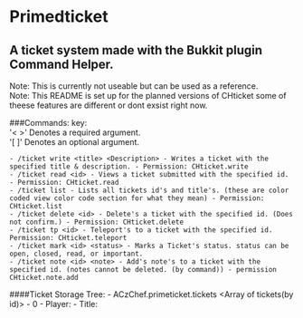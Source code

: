 Primedticket
========

A ticket system made with the Bukkit plugin Command Helper.
----------------

Note: This is currently not useable but can be used as a reference.  
Note: This README is set up for the planned versions of CHticket some of theese features are different or dont exsist right now.

###Commands: 
key:   
'< >' Denotes a required argument.  
'[ ]' Denotes an optional argument.

	- /ticket write <title> <Description> - Writes a ticket with the specified title & description. - Permission: CHticket.write
	- /ticket read <id> - Views a ticket submitted with the specified id. - Permission: CHticket.read
	- /ticket list - Lists all tickets id's and title's. (these are color coded view color code section for what they mean) - Permission: CHticket.list
	- /ticket delete <id> - Delete's a ticket with the specified id. (Does not confirm.) - Permission: CHticket.delete
	- /ticket tp <id> - Teleport's to a ticket with the specified id. Permission: CHticket.teleport
	- /ticket mark <id> <status> - Marks a Ticket's status. status can be open, closed, read, or important.
	- /ticket note <id> <note> - Add's note's to a ticket with the specified id. (notes cannot be deleted. (by command)) - permission CHticket.note.add

####Ticket Storage Tree:
	- ACzChef.primeticket.tickets <Array of tickets(by id)>
		- 0 <array of data per ticket>
			- Player: <Player that wrote the ticket>
			- Title: <Title that the player wrote>
			- Description: <Description that the player wrote>
			- Location: <Location of the player at ticket write time> (Rounded)
			- Priority: <Priority of the ticket> (Priority has 2 values High, Normal)
			- Color: <Color of the ticket when called by /ticket list>
			- Notes: <An array of notes on the ticket>
				- <Note added by /ticket note> (stored as string)			-
		- 1 <array of data per ticket>
			- Player: <Player that wrote the ticket>
			- Title: <Title that the player wrote>
			- Description: <Description that the player wrote>
			- Location: <Location of the player at ticket write time> (Rounded)
			- Priority: <Priority of the ticket> (Priority has 2 values High, Normal)
			- Color: <Color of the ticket when called by /ticket list>
			- Notes: <An array of notes on the ticket>
				- <Note added by /ticket note> (stored as string)

Ticket Color Codes:  

- Red: high Priority And Open  
- Gray: Normal Priority And  Open  
- Blue: Marked Read  
- Dark Gray: Closed

Extra Info:

- Important tickets have a ! next to the title
- Tickets have high priotiy when writen by someone with the permission CHticket.write.vip
- /Ticket list is paged 5 tickets a page

ToDo:

- Add ability to delete nots off of a ticket.
- Re-write code.

Planned Features:

- More priority levels
- ability to keep notes on a player
- Time stamps
- Add config options

Bugs: (Cant really write this part yet)
